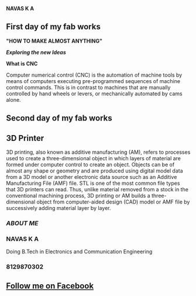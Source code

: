 
   **NAVAS K A**
   
   
## **First day of my fab works**
**"HOW TO MAKE ALMOST ANYTHING"**

**_Exploring the new Ideas_**
  

**What is CNC**

Computer numerical control (CNC) is the automation of machine tools by means of computers executing pre-programmed sequences of machine control commands. This is in contrast to machines that are manually controlled by hand wheels or levers, or mechanically automated by cams alone.


## **Second day of my fab works**

## 3D Printer

3D printing, also known as additive manufacturing (AM), refers to processes used to create a three-dimensional object in which layers of material are formed under computer control to create an object. Objects can be of almost any shape or geometry and are produced using digital model data from a 3D model or another electronic data source such as an Additive Manufacturing File (AMF) file. STL is one of the most common file types that 3D printers can read. Thus, unlike material removed from a stock in the conventional machining process, 3D printing or AM builds a three-dimensional object from computer-aided design (CAD) model or AMF file by successively adding material layer by layer.





### _ABOUT ME_
### NAVAS K A
Doing B.Tech in Electronics and Communication Engineering
###  8129870302
## [Follow me on Facebook](https://www.facebook.com/ka.navas.5)
